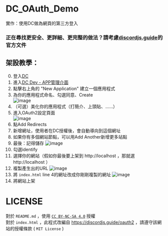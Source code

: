# DC_OAuth_Demo

實作：使用DC做為網頁的第三方登入

### 正在尋找更安全、更詳細、更完整的做法？請考慮[discordjs.guide](https://discordjs.guide/oauth2/)的官方文件

## 架設教學：

0. 登入[DC](https://discord.com/login)  
0. 進入[DC Dev - APP管理介面]([https://discord.com/developers](https://discord.com/developers/applications))
0. 點擊右上角的 "New Application" 建立一個應用程式
0. 為你的應用程式命名、勾選同意、Create  
   ![image](https://github.com/user-attachments/assets/35c39c25-bd74-46e2-9fa1-b5ad57816be6)
0. （可選）美化你的應用程式（打簡介、上頭貼、......）  
0. 進入OAuth2設定頁面  
   ![image](https://github.com/user-attachments/assets/93f26735-937d-4269-bc1d-6b495bdd604d)
0. 點Add Redirects
0. 新增網址，使用者在DC授權後，會自動導向到這個網址
0. 如果你有多個網站節點，可以用Add Another新增更多站點
0. 最後：記得儲存
   ![image](https://github.com/user-attachments/assets/94c349b6-c361-4fa8-af84-bc5002a58c98)
0. 勾選identify
0. 選擇你的網站（假如你最後要上架到 http://localhost ，那就選 http://localhost ）
0. 複製產生出的URL
   ![image](https://github.com/user-attachments/assets/3e30a9eb-6b2c-4855-b505-65c565f762ae)
0. 將 `index.html` line 4的網址改成你剛剛複製的網址
   ![image](https://github.com/user-attachments/assets/68bb1b2e-f935-4b25-944a-0275a93659b5)
0. 將網站上架

# LICENSE
對於 `README.md` ，使用 [`CC BY-NC-SA 4.0`](https://creativecommons.org/licenses/by-nc-sa/4.0/legalcode.zh-hans) 授權  
對於 `index.html` ，此程式改編自 <https://discordjs.guide/oauth2> ，請遵守該網站的授權條款 ( `MIT License` )  
